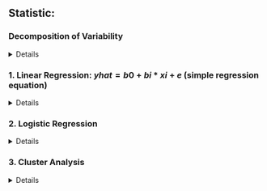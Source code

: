 ## Statistic:
### Decomposition of Variability
<details>

- Sum of squares total (SST / TSS)
  - measures the total variability of the datasets
  - $SUM((yi - mean(y))^2)$
- Sum of squares regression (SSR / ESS - explained sum of squares)
  - measure the explained variability by your line
  - $SUM((yhat - mean(y))^2)$
- Sum of squares error (SSE / RSS - residual sum of squares)
  - measure the unexplained variability by the regression
  - $SUM(e^2)$
- Connection: SST = SSR + SSE
- R-Squared = SSR /SST
  - Rsquared = 0: explain **NONE** of the variability
  - Rsquared = 1: model explain the entire variability of the data
- Adjusted R-Squared: always smaller than R-squared
  - penalize the excessive uses of variables
  - $R^2_{adj.} = 1 - (1-R^2)\frac{n-1}{n-p-1}$
- F-statistic: is used for testing the overal significance of the model
  - The lower F-statistic, the closer to non-significant model
  - Prob(F-statistic): p-value for F
- OLS Assumptions:
    1. Linearity
    2. No Endogeneity
    3. Normality and homoscedasticity (normal distributed)
    4. No autocorrelation
    5. NO multicollinearity (2 or more variables have a highe observed correlation)

</details>

### 1. Linear Regression: $yhat = b0 + bi * xi + e$ (simple regression equation)
<details>
  
  ```
  - y: dependent value (for population)
  - yhat: estimated / predicted value
  - b0: intercept, constant
  - bi: slope
  -  P>|t|: p-value of hypothesis H0: b = 0
    - if > 0.05: b=0 means we should exclude that variable
```

#### Python:

``` python
  import statsmodel.api as sm
  from sklearn.linear_model import LinearRegression
# Simple linear regression
  x1 = df[<column>]
  y = df[<column>]
  x = sm.add_constant(x)
  result = sm.OLS(y,x).fit()

# Get the summary of result
  result.summary()

# Make predictions:
  predictions = result.predict(new_df)

# Using Sklearn
  x_matrix = x.values.reshape(-1,1) #reshape to 2D array for "Single Linear Regression" only
  reg = LinearRegression()
  reg.fit(x_matrix,y) # x, y has to be in this order as inputs, target

  reg.score(x_matrix,y) #return R-Squared
  reg.coef_ #return coefficient
  reg.intercept_ #return the intercept
  reg.predict(new_df) #predict the output
```
#### Feature Selection: F_regression:
- Create a simple linear regressions of each feature and dependent variable

```python
from sklearn.feature_selection import f_regression
f_regression(x,y) #return arrays with first value is F_statistic, second value is p-value
p-values = f_regression(x,y)[1].round(3)
```
#### Standardization:
- Scale the features so the model treat them equally
```python
from sklearn.preprocessing import StandardScaler
scaler = StandardScaler()
scaler.fit(x)
x_scaled = scaler.transform(x)

#For prediction:
new_data_scaled = scaler.transform(new_data)
reg.predict(new_data_scaled)
```
#### Train Test Split
```python
from sklearn.model_selection import train_test_split
x_train, x_test, y_train, y_test = train_test_split(x, y, test_size = 0.2, shuffle=True, random_state = 163)
```
</details>

### 2. Logistic Regression

<details>
$delta(odds) = e^(b_k)$
  
```
odds: p(x) / (1-p(x))
MLE: maximum likelihood estimation
Log_Likelihood: almost but not alway negative
  - The bigger it is, the better
LL_Null: Log Likelihood Null: the log_likelihood of the model has no independent variables
  - Compare Log_likelihood with LL_Null to see if the model has any explanatory power
LLR: log_likelihood ratio: measure if the model is statiscally different from LL_NULL
Pseudo-Rsquared: good is between 0.2 - 0.4
```

#### Python:

```python
import statsmodels.api as sm
#Apply to fix the statsmodels library
from scipy import stats
stats.chisqrob = lambda chisq, df: stats.chi2.sf(chisq, df)

x = sm.add_constant(x1)
reg_log = sm.Logit(y,x).fit()
reg_log.summary()

# Calculate the accuracy of the model
reg_log.pred_table()

cm_df = pd.DataFrame(reg_log.pred_table())
cm_df.columns = ['Predicted 0', 'Predicted 1']
cm_df = cm_df.rename(index = {0: 'Actual 0', 1: 'Acutal 1'})
cm_df

cm = np.array(cm_df)
accuracy_train = (cm[0,0] + cm[1,1]) / cm.sum()
```
</details>

### 3. Cluster Analysis
<details>
  
- Goal: maimize the similarity and dissimilarity between clusters  
- Centroid: mean position of a group of points (aka center of mass)  
- K-means Clustering:  
  - Define number of clusters  
  - Specify cluster seeds  
  - Assign each point to a centroid  
  - Adjust centroids  
- Choose number of cluster using **Elbow Method**:
  - WCSS: within-cluster sum of squares need to be minimize while number of cluster is relatively small
-  Cons of K-Means:
  - We need to pick K (use elbow method)
  - Sensitive to initialization (use k-means++)
  - Sensitive to outliers
  - Produce spherical solutions
  - Standardization
#### Python:
```python
from sklearn.cluster import KMeans
kmeans = KMeans(2)
kmeans.fit(x)

# Clustering result:
cluster = kmeans.fit_predict(x) #return the cluster predictions in an array

# Calculate WCSS:
wcss = []
for i in range(1,7):
  kmeans = KMeans(i)
  kmeans.fit(x)
  wcss.append(kmeans.inertia_)
```
</details>





